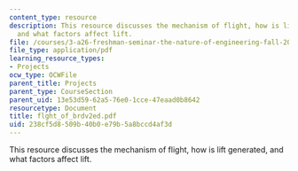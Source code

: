 ```yaml
---
content_type: resource
description: This resource discusses the mechanism of flight, how is lift generated,
  and what factors affect lift.
file: /courses/3-a26-freshman-seminar-the-nature-of-engineering-fall-2005/238cf5d8509b40b0e79b5a8bccd4af3d_flght_of_brdv2ed.pdf
file_type: application/pdf
learning_resource_types:
- Projects
ocw_type: OCWFile
parent_title: Projects
parent_type: CourseSection
parent_uid: 13e53d59-62a5-76e0-1cce-47eaad0b8642
resourcetype: Document
title: flght_of_brdv2ed.pdf
uid: 238cf5d8-509b-40b0-e79b-5a8bccd4af3d
---
```

This resource discusses the mechanism of flight, how is lift generated, and what factors affect lift.

